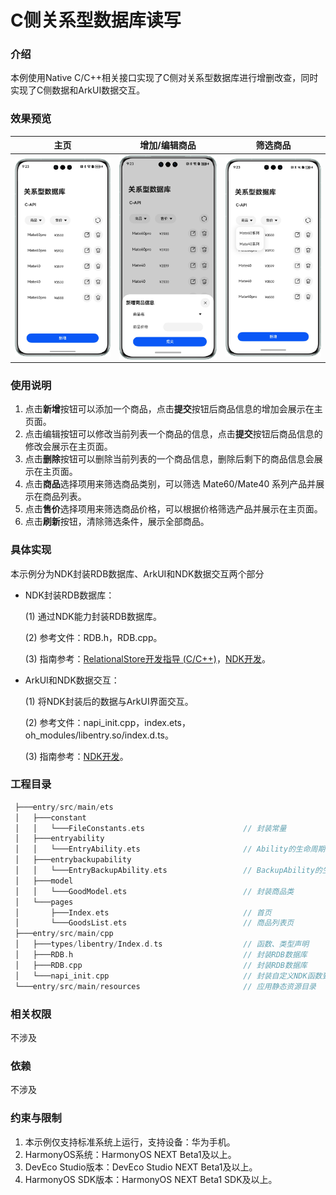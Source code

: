 # C侧关系型数据库读写

### 介绍

本例使用Native C/C++相关接口实现了C侧对关系型数据库进行增删改查，同时实现了C侧数据和ArkUI数据交互。

### 效果预览



|                            主页                             |                        增加/编辑商品                        |                          筛选商品                           |
| :---------------------------------------------------------: | :---------------------------------------------------------: | :---------------------------------------------------------: |
| <img src=./screenshots/pic1.png align="center" width=320 /> | <img src=./screenshots/pic2.png align="center" width=320 /> | <img src=./screenshots/pic3.png align="center" width=320 /> |

### 使用说明

1. 点击**新增**按钮可以添加一个商品，点击**提交**按钮后商品信息的增加会展示在主页面。
2. 点击编辑按钮可以修改当前列表一个商品的信息，点击**提交**按钮后商品信息的修改会展示在主页面。
3. 点击**删除**按钮可以删除当前列表的一个商品信息，删除后剩下的商品信息会展示在主页面。
4. 点击**商品**选择项用来筛选商品类别，可以筛选 Mate60/Mate40 系列产品并展示在商品列表。
5. 点击**售价**选择项用来筛选商品价格，可以根据价格筛选产品并展示在主页面。
6. 点击**刷新**按钮，清除筛选条件，展示全部商品。

### 具体实现

本示例分为NDK封装RDB数据库、ArkUI和NDK数据交互两个部分

- NDK封装RDB数据库：

  (1) 通过NDK能力封装RDB数据库。

  (2) 参考文件：RDB.h，RDB.cpp。

  (3) 指南参考：[RelationalStore开发指导 (C/C++)](https://developer.huawei.com/consumer/cn/doc/harmonyos-guides-V5/native-relational-store-guidelines-V5)，[NDK开发](https://developer.huawei.com/consumer/cn/doc/harmonyos-guides-V5/ndk-development-overview-V5)。

- ArkUI和NDK数据交互：

  (1) 将NDK封装后的数据与ArkUI界面交互。

  (2) 参考文件：napi_init.cpp，index.ets，oh_modules/libentry.so/index.d.ts。

  (3) 指南参考：[NDK开发](https://developer.huawei.com/consumer/cn/doc/harmonyos-guides-V5/ndk-development-overview-V5)。

### 工程目录

```c++
 ├───entry/src/main/ets       
 │   ├───constant      
 │   │   └───FileConstants.ets                      // 封装常量
 │   ├───entryability
 │   │   └───EntryAbility.ets                       // Ability的生命周期回调内容
 │   ├───entrybackupability
 │   │   └───EntryBackupAbility.ets                 // BackupAbility的生命周期回调内容
 │   ├───model
 │   │   └───GoodModel.ets                          // 封装商品类
 │   └───pages
 │       ├───Index.ets                              // 首页
 │       └───GoodsList.ets                          // 商品列表页
 ├───entry/src/main/cpp  
 │   ├───types/libentry/Index.d.ts                  // 函数、类型声明
 │   ├───RDB.h									    // 封装RDB数据库
 │   ├───RDB.cpp									// 封装RDB数据库
 │   └───napi_init.cpp                              // 封装自定义NDK函数到ArkUI
 └───entry/src/main/resources                       // 应用静态资源目录
```

### 相关权限

不涉及

### 依赖

不涉及

### 约束与限制

1. 本示例仅支持标准系统上运行，支持设备：华为手机。
2. HarmonyOS系统：HarmonyOS NEXT Beta1及以上。
3. DevEco Studio版本：DevEco Studio NEXT Beta1及以上。
4. HarmonyOS SDK版本：HarmonyOS NEXT Beta1 SDK及以上。

